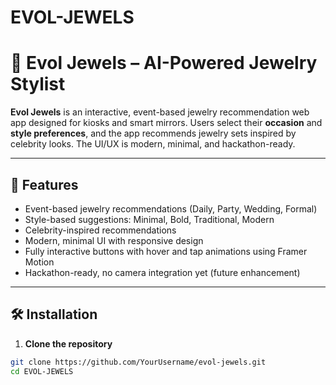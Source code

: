 # EVOL-JEWELS
# 💎 Evol Jewels – AI-Powered Jewelry Stylist

**Evol Jewels** is an interactive, event-based jewelry recommendation web app designed for kiosks and smart mirrors. Users select their **occasion** and **style preferences**, and the app recommends jewelry sets inspired by celebrity looks. The UI/UX is modern, minimal, and hackathon-ready.  

---

## 🚀 Features

- Event-based jewelry recommendations (Daily, Party, Wedding, Formal)
- Style-based suggestions: Minimal, Bold, Traditional, Modern
- Celebrity-inspired recommendations
- Modern, minimal UI with responsive design
- Fully interactive buttons with hover and tap animations using Framer Motion
- Hackathon-ready, no camera integration yet (future enhancement)

---

## 🛠 Installation

1. **Clone the repository**

```bash
git clone https://github.com/YourUsername/evol-jewels.git
cd EVOL-JEWELS

